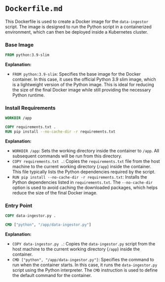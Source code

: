 # `Dockerfile.md`

This Dockerfile is used to create a Docker image for the `data-ingestor` script. The image is designed to run the Python script in a containerized environment, which can then be deployed inside a Kubernetes cluster.

### Base Image

```dockerfile
FROM python:3.9-slim
```

**Explanation:**
- `FROM python:3.9-slim`: Specifies the base image for the Docker container. In this case, it uses the official Python 3.9 slim image, which is a lightweight version of the Python image. This is ideal for reducing the size of the final Docker image while still providing the necessary Python runtime.


### Install Requirements

```dockerfile
WORKDIR /app

COPY requirements.txt .
RUN pip install --no-cache-dir -r requirements.txt
```

**Explanation:**
- `WORKDIR /app`: Sets the working directory inside the container to `/app`. All subsequent commands will be run from this directory.
- `COPY requirements.txt .`: Copies the `requirements.txt` file from the host machine to the current working directory (`/app`) inside the container. This file typically lists the Python dependencies required by the script.
- `RUN pip install --no-cache-dir -r requirements.txt`: Installs the Python dependencies listed in `requirements.txt`. The `--no-cache-dir` option is used to avoid caching the downloaded packages, which helps reduce the size of the final Docker image.

### Entry Point

```dockerfile
COPY data-ingestor.py .

CMD ["python", "/app/data-ingestor.py"]
```

**Explanation:**
- `COPY data-ingestor.py .`: Copies the `data-ingestor.py` script from the host machine to the current working directory (`/app`) inside the container.
- `CMD ["python", "/app/data-ingestor.py"]`: Specifies the command to run when the container starts. In this case, it runs the `data-ingestor.py` script using the Python interpreter. The `CMD` instruction is used to define the default command for the container.


